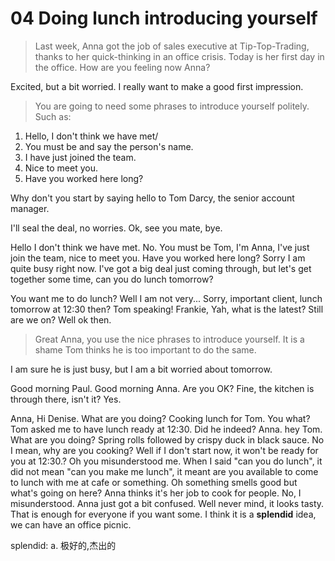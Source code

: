 # 04 Doing lunch introducing yourself

> Last week, Anna got the job of sales executive at Tip-Top-Trading, thanks to her quick-thinking in an office crisis. Today is her first day in the office. How are you feeling now Anna?

Excited, but a bit worried. I really want to make a good first impression.

> You are going to need some phrases to introduce yourself politely. Such as:

1. Hello, I don't think we have met/
2. You must be and say the person's name.
3. I have just joined the team.
4. Nice to meet you.
5. Have you worked here long?

Why don't you start by saying hello to Tom Darcy, the senior account manager.

I'll seal the deal, no worries. Ok, see you mate, bye.

Hello I don't think we have met.
No.
You must be Tom, I'm Anna, I've just join the team, nice to meet you. Have you worked here long?
Sorry I am quite busy right now. I've got a big deal just coming through, but let's get together some time, can you do lunch tomorrow?

You want me to do lunch? Well I am not very...
Sorry, important client, lunch tomorrow at 12:30 then? Tom speaking! Frankie, Yah, what is the latest? Still are we on? Well ok then.

> Great Anna, you use the nice phrases to introduce yourself. It is a shame Tom thinks he is too important to do the same.

I am sure he is just busy, but I am a bit worried about tomorrow.

Good morning Paul. Good morning Anna. Are you OK?
Fine, the kitchen is through there, isn't it? Yes.

Anna, Hi Denise. What are you doing?
Cooking lunch for Tom. You what?
Tom asked me to have lunch ready at 12:30.
Did he indeed?
Anna. hey Tom. What are you doing?
Spring rolls followed by crispy duck in black sauce.
No I mean, why are you cooking?
Well if I don't start now, it won't be ready for you at 12:30.?
Oh you misunderstood me. When I said "can you do lunch", it did not mean "can you make me lunch", it meant are you available to come to lunch with me at cafe or something.
Oh something smells good but what's going on here?
Anna thinks it's her job to cook for people.
No, I misunderstood.
Anna just got a bit confused.
Well never mind, it looks tasty.
That is enough for everyone if you want some. I think it is a **splendid** idea, we can have an office picnic.

splendid: a. 极好的,杰出的